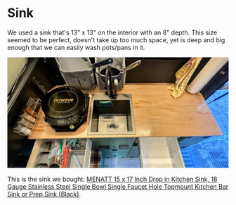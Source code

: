 # Sink

We used a sink that's 13" x 13" on the interior with an 8" depth. This size seemed to be perfect, doesn't take up too much space, yet is deep and big enough that we can easily wash pots/pans in it.

![Sink](./img/sink.jpg)

This is the sink we bought: [MENATT 15 x 17 Inch Drop in Kitchen Sink, 18 Gauge Stainless Steel Single Bowl Single Faucet Hole Topmount Kitchen Bar Sink or Prep Sink (Black)](https://www.amazon.com/gp/product/B0CL8ZMN7C/ref=ppx_yo_dt_b_search_asin_title?ie=UTF8&th=1).